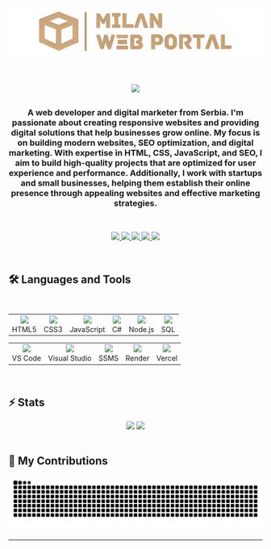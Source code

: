 <div align="center">
    <a href="https://milanwebportal.com">
        <img src="https://github.com/milan-petkovski/milan-petkovski/blob/main/mwp.png">
    </a>
    <h1>
        <img src="https://readme-typing-svg.herokuapp.com/?font=Inter&size=48&center=true&vCenter=true&width=500&height=70&color=FFFFFF&duration=5000&lines=Hi+There!+👋;+I'm+Milan+Petkovski!;" />
    </h1>
    <h3>
    A web developer and digital marketer from Serbia. I'm passionate about creating responsive websites and providing digital solutions that help businesses grow online. My focus is on building modern websites, SEO optimization, and digital marketing. With expertise in HTML, CSS, JavaScript, and SEO, I aim to build high-quality projects that are optimized for user experience and performance. Additionally, I work with startups and small businesses, helping them establish their online presence through appealing websites and effective marketing strategies.
    </h3>
    <br>
    <p align="center">
        <a href="mailto:contact@milanwebportal.com" target="_blank">
            <img src="https://img.shields.io/badge/Gmail-D14836?style=for-the-badge&logo=gmail&logoColor=white">
        </a>
        <a href="https://linkedin.com/in/milan--petkovski" target="_blank">
            <img src="https://img.shields.io/badge/LinkedIn-0077B5?style=for-the-badge&logo=linkedin&logoColor=white">
        </a>
        <a href="https://milanwebportal.com" target="_blank">
            <img src="https://img.shields.io/badge/Website-d3ad7f?style=for-the-badge&logo=about.me&logoColor=black">
        </a>
        <a href="https://instagram.com/milanwebportal" target="_blank">
            <img src="https://img.shields.io/badge/Instagram-E4405F?style=for-the-badge&logo=instagram&logoColor=white">
        </a>
        <a href="https://freelancer.com/u/Milan567" target="_blank">
            <img src="https://img.shields.io/badge/Freelancer-29b2fe?style=for-the-badge&logo=freelancer&logoColor=white">
        </a>
    </p>
</div>
<br>

## 🛠️ Languages and Tools
<br>
<!-- Veštine -->
<table align="center">
  <tr>
    <td align="center">
      <img src="https://img.icons8.com/fluent/48/000000/html-5.png" width="40" /><br>HTML5
    </td>
    <td align="center">
      <img src="https://img.icons8.com/fluent/48/000000/css3.png" width="40" /><br>CSS3
    </td>
    <td align="center">
      <img src="https://img.icons8.com/fluent/48/000000/javascript.png" width="40" /><br>JavaScript
    </td>
    <td align="center">
      <img src="https://img.icons8.com/fluent/48/000000/c-sharp-logo.png" width="40" /><br>C#
    </td>
    <td align="center">
      <img src="https://img.icons8.com/fluent/48/000000/node-js.png" width="40" /><br>Node.js
    </td>
    <td align="center">
      <img src="https://img.icons8.com/fluent/48/000000/sql.png" width="40" /><br>SQL
    </td>
  </tr>
</table>
<!-- Alati -->
<table align="center">
  <tr>
    <td align="center">
      <img src="https://img.icons8.com/fluent/48/000000/visual-studio-code-2019.png" width="40" /><br>VS Code
    </td>
    <td align="center">
      <img src="https://img.icons8.com/fluent/48/000000/visual-studio.png" width="40" /><br>Visual Studio
    </td>
    <td align="center">
      <img src="https://img.icons8.com/?size=100&id=laYYF3dV0Iew&format=png&color=000000" width="40" /><br>SSMS
    </td>
    <td align="center">
      <img src="https://cdn.simpleicons.org/render/FFFFFF" width="40" /><br>Render
    </td>
    <td align="center">
      <img src="https://cdn.simpleicons.org/vercel/808080" width="40" /><br>Vercel
    </td>
  </tr>
</table>

<br>

## ⚡️ Stats
<div align="center">
  <img height="200" src="https://github-readme-stats.vercel.app/api?username=milan-petkovski&count_private=true&show_icons=true&theme=radical&hide_rank=true" />
  <img height="200" src="https://github-readme-streak-stats.herokuapp.com/?user=milan-petkovski&theme=radical" />
</div>

<br>

## 🐍 My Contributions
<div align="center">
  <picture>
    <source media="(prefers-color-scheme: dark)" srcset="https://raw.githubusercontent.com/milan-petkovski/milan-petkovski/output/github-contribution-grid-snake-dark.svg" />
    <source media="(prefers-color-scheme: light)" srcset="https://raw.githubusercontent.com/milan-petkovski/milan-petkovski/output/github-contribution-grid-snake.svg" />
    <img alt="github-snake" src="https://raw.githubusercontent.com/milan-petkovski/milan-petkovski/output/github-contribution-grid-snake.svg" />
  </picture>
</div>

<hr>
